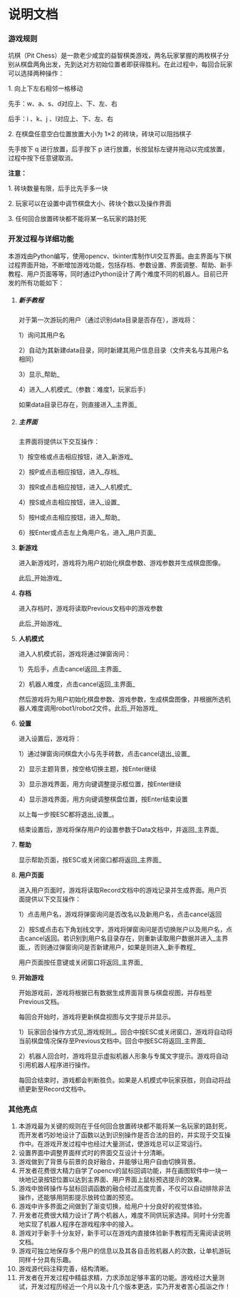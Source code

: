 # 说明文档

### 游戏规则

坑棋（Pit Chess）是一款老少咸宜的益智棋类游戏，两名玩家掌握的两枚棋子分别从棋盘两角出发，先到达对方初始位置者即获得胜利。在此过程中，每回合玩家可以选择两种操作：

1\. 向上下左右相邻一格移动

先手：w、a、s、d对应上、下、左、右

后手：i 、k、j 、l对应上、下、左、右

2\. 在棋盘任意空白位置放置大小为 1×2 的砖块，砖块可以阻挡棋子

先手按下 q 进行放置，后手按下 p 进行放置，长按鼠标左键并拖动以完成放置，过程中按下任意键取消。

**注意：**

1\. 砖块数量有限，后手比先手多一块

2\. 玩家可以在设置中调节棋盘大小、砖块个数以及操作界面

3\. 任何回合放置砖块都不能将某一名玩家的路封死

### 开发过程与详细功能

本游戏由Python编写，使用opencv、tkinter库制作UI交互界面。由主界面与下棋过程界面开始，不断增加游戏功能，包括存档、参数设置、界面调整、帮助、新手教程、用户页面等等，同时通过Python设计了两个难度不同的机器人。目前已开发的所有功能如下：

1. ##### 新手教程

   对于第一次游玩的用户（通过识别data目录是否存在），游戏将：

   1）询问其用户名

   2）自动为其新建data目录，同时新建其用户信息目录（文件夹名与其用户名相同）

   3）显示_帮助_

   4）进入_人机模式_（参数：难度1，玩家后手）

   如果data目录已存在，则直接进入_主界面_

2. ##### 主界面

   主界面将提供以下交互操作：

   1）按空格或点击相应按钮，进入_新游戏_

   2）按P或点击相应按钮，进入_存档_

   3）按R或点击相应按钮，进入_人机模式_

   4）按S或点击相应按钮，进入_设置_

   5）按H或点击相应按钮，进入_帮助_

   6）按Enter或点击左上角用户名，进入_用户页面_

3. **新游戏**

   进入新游戏时，游戏将为用户初始化棋盘参数、游戏参数并生成棋盘图像。

   此后_开始游戏_

4. **存档**

   进入存档时，游戏将读取Previous文档中的游戏参数

   此后_开始游戏_

5. **人机模式**

   进入人机模式前，游戏将通过弹窗询问：

   1）先后手，点击cancel返回_主界面_

   2）机器人难度，点击cancel返回_主界面_

   然后游戏将为用户初始化棋盘参数、游戏参数，生成棋盘图像，并根据所选机器人难度调用robot1/robot2文件。此后_开始游戏_

6. **设置**

   进入设置后，游戏将：

   1）通过弹窗询问棋盘大小与先手砖数，点击cancel退出_设置_

   2）显示主题背景，按空格切换主题，按Enter继续

   3）显示游戏界面，用方向键调整提示框位置，按Enter继续

   4）显示游戏界面，用方向键调整棋盘位置，按Enter结束设置

   以上每一步按ESC都将退出_设置_。

   结束设置后，游戏将保存用户的设置参数于Data文档中，并返回_主界面_

7. **帮助**

   显示帮助页面，按ESC或关闭窗口都将返回_主界面_

8. **用户页面**

   进入用户页面时，游戏将读取Record文档中的游戏记录并生成界面。用户页面提供以下交互操作：

   1）点击用户名，游戏将弹窗询问是否改名以及新用户名，点击cancel返回

   2）按S或点击右下角划线文字，游戏将弹窗询问是否切换账户以及用户名，点击cancel返回。若识别到用户名目录存在，则重新读取用户数据并进入_主界面_，否则通过弹窗询问是否新建用户，如果是则进入_新手教程_

   用户页面按任意键或关闭窗口将返回_主界面_

9. **开始游戏**

   开始游戏前，游戏将根据已有数据生成界面背景与棋盘视图，并存档至Previous文档。

   每回合开始时，游戏将更新棋盘视图与文字提示并显示。

   1）玩家回合操作方式见_游戏规则_。回合中按ESC或关闭窗口，游戏将自动将当前棋盘情况保存至Previous文档中。回合中按ESC将返回_主界面_

   2）机器人回合时，游戏将显示虚拟机器人形象与专属文字提示。游戏将自动引用机器人程序进行操作。

   每回合结束时，游戏都会判断胜负。如果是人机模式中玩家获胜，则自动将战绩更新至Record文档中。

### 其他亮点

1.  本游戏最为关键的规则在于任何回合放置砖块都不能将某一名玩家的路封死，而开发者巧妙地设计了函数以达到识别操作是否合法的目的，并实现于交互操作中。在游戏开发过程中也经过大量测试，使游戏总可以正常运行。
2.  设置界面中调整界面样式时的界面交互设计十分清晰。
3.  游戏做到了背景与前景的良好融合，并能够让用户自由切换背景。
4.  开发者花费很大精力自学了opencv的鼠标回调功能，并在画图软件中一块一块地记录按钮位置以达到主界面、用户界面上鼠标预选提示的效果。
5.  游戏中放砖操作与鼠标回调函数的融合经过高度完善，不仅可以自动排除非法操作，还能够用阴影提示放砖位置的预览。
6.  游戏中许多界面之间做到了渐变切换，给用户十分良好的视觉体验。
7.  开发者花费很大精力设计了两个机器人，难度不同供玩家选择。同时十分完善地实现了机器人程序在游戏程序中的接入。
8.  游戏对于新手十分友好，新手可以在游戏内直接体验新手教程而无需阅读说明文档。
9.  游戏可独立地保存多个用户的信息以及其各自击败机器人的次数，让单机游玩同样十分具有乐趣。
10. 游戏源代码注释完善，结构清晰。
11. 开发者在开发过程中精益求精，力求添加足够丰富的功能。游戏经过大量测试，开发过程历经近一个月以及十几个版本更迭，实乃开发者苦心孤诣之作！
